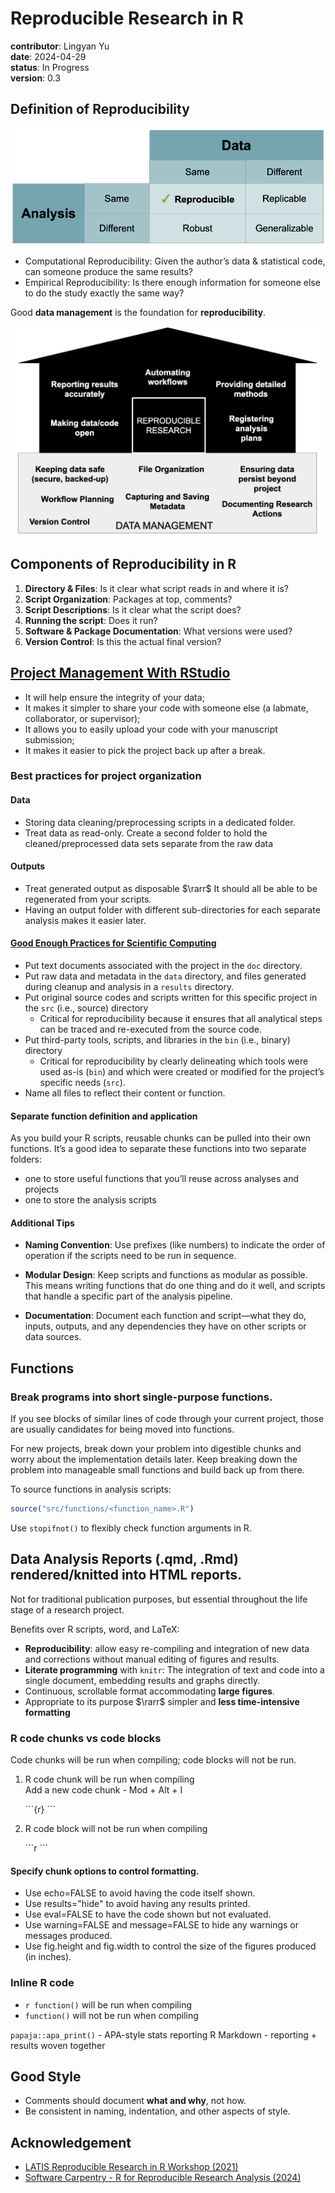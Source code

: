 # Reproducible Research in R

**contributor**: Lingyan Yu\
**date**: 2024-04-29\
**status**: In Progress\
**version**: 0.3

## Definition of Reproducibility

![](figures/reproducibility.png)

-   Computational Reproducibility: Given the author’s data & statistical code,
    can someone produce the same results?
-   Empirical Reproducibility: Is there enough information for someone else to
    do the study exactly the same way?

Good **data management** is the foundation for **reproducibility**.

![](figures/data_management.png)

## Components of Reproducibility in R

1.  **Directory & Files**: Is it clear what script reads in and where it is?
2.  **Script Organization**: Packages at top, comments?
3.  **Script Descriptions**: Is it clear what the script does?
4.  **Running the script**: Does it run?
5.  **Software & Package Documentation**: What versions were used?
6.  **Version Control**: Is this the actual final version?

## [Project Management With RStudio](https://swcarpentry.github.io/r-novice-gapminder/02-project-intro.html)

-   It will help ensure the integrity of your data;
-   It makes it simpler to share your code with someone else (a labmate,
    collaborator, or supervisor);
-   It allows you to easily upload your code with your manuscript submission;
-   It makes it easier to pick the project back up after a break.

### Best practices for project organization

#### Data

-   Storing data cleaning/preprocessing scripts in a dedicated folder.
-   Treat data as read-only. Create a second folder to hold the
    cleaned/preprocessed data sets separate from the raw data

#### Outputs

-   Treat generated output as disposable $\rarr$ It should all be able to be
    regenerated from your scripts.
-   Having an output folder with different sub-directories for each separate
    analysis makes it easier later.

#### [Good Enough Practices for Scientific Computing](https://github.com/swcarpentry/good-enough-practices-in-scientific-computing/blob/gh-pages/good-enough-practices-for-scientific-computing.pdf)

-   Put text documents associated with the project in the `doc` directory.
-   Put raw data and metadata in the `data` directory, and files generated
    during cleanup and analysis in a `results` directory.
-   Put original source codes and scripts written for this specific project in
    the `src` (i.e., source) directory
    -   Critical for reproducibility because it ensures that all analytical
        steps can be traced and re-executed from the source code.
-   Put third-party tools, scripts, and libraries in the `bin` (i.e., binary)
    directory
    -   Critical for reproducibility by clearly delineating which tools were
        used as-is (`bin`) and which were created or modified for the project’s
        specific needs (`src`).
-   Name all files to reflect their content or function.

#### Separate function definition and application

As you build your R scripts, reusable chunks can be pulled into their own
functions. It’s a good idea to separate these functions into two separate
folders:

-   one to store useful functions that you’ll reuse across analyses and projects
-   one to store the analysis scripts

#### Additional Tips

-   **Naming Convention**: Use prefixes (like numbers) to indicate the order of
    operation if the scripts need to be run in sequence.

-   **Modular Design**: Keep scripts and functions as modular as possible. This
    means writing functions that do one thing and do it well, and scripts that
    handle a specific part of the analysis pipeline.

-   **Documentation**: Document each function and script—what they do, inputs,
    outputs, and any dependencies they have on other scripts or data sources.

## Functions

### Break programs into short single-purpose functions.

If you see blocks of similar lines of code through your current project, those
are usually candidates for being moved into functions.

For new projects, break down your problem into digestible chunks and worry about
the implementation details later. Keep breaking down the problem into manageable
small functions and build back up from there.

To source functions in analysis scripts:

``` r
source("src/functions/<function_name>.R")
```

Use `stopifnot()` to flexibly check function arguments in R.

## Data Analysis Reports (.qmd, .Rmd) rendered/knitted into **HTML** reports.

Not for traditional publication purposes, but essential throughout the life stage of a research project.

Benefits over R scripts, word, and LaTeX:

-   **Reproducibility**: allow easy re-compiling and integration of new data and
    corrections without manual editing of figures and results.
-   **Literate programming** with `knitr`: The integration of text and code into
    a single document, embedding results and graphs directly.
-   Continuous, scrollable format accommodating **large figures**.
-   Appropriate to its purpose $\rarr$ simpler and **less time-intensive
    formatting**

### R code chunks vs code blocks

Code chunks will be run when compiling; code blocks will not be run.

1.  R code chunk will be run when compiling\
    Add a new code chunk - Mod + Alt + I

    \`\`\`{r} 
    \`\`\`

2.  R code block will not be run when compiling

    \`\`\`r 
    \`\`\`

#### Specify chunk options to control formatting.

-   Use echo=FALSE to avoid having the code itself shown.
-   Use results="hide" to avoid having any results printed.
-   Use eval=FALSE to have the code shown but not evaluated.
-   Use warning=FALSE and message=FALSE to hide any warnings or messages
    produced.
-   Use fig.height and fig.width to control the size of the figures produced (in
    inches).

### Inline R code

-   `r function()` will be run when compiling
-   `function()` will not be run when compiling

`papaja::apa_print()` - APA-style stats reporting R Markdown - reporting +
results woven together

## Good Style

-   Comments should document **what and why**, not how.
-   Be consistent in naming, indentation, and other aspects of style.

## Acknowledgement

-   [LATIS Reproducible Research in R Workshop
    (2021)](https://github.com/ajhmohr/Reproducible_Research_in_R/tree/master)
-   [Software Carpentry - R for Reproducible Research Analysis
    (2024)](https://swcarpentry.github.io/r-novice-gapminder/)

